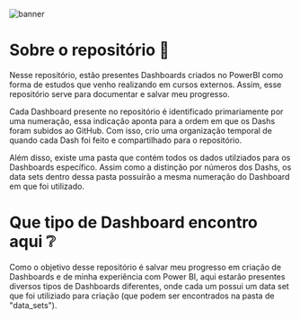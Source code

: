 ![banner](https://nlproimage.s3.amazonaws.com/powerbi1630280386)

# Sobre o repositório 📑

Nesse repositório, estão presentes Dashboards criados no PowerBI como forma de estudos que venho realizando em cursos externos. Assim, esse repositório serve para documentar e salvar meu progresso. 

Cada Dashboard presente no repositório é identificado primariamente por uma numeração, essa indicação aponta para a ordem em que os Dashs foram subidos ao GitHub. Com isso, crio uma organização temporal de quando cada Dash foi feito e compartilhado para o repositório.

Além disso, existe uma pasta que contém todos os dados utilziados para os Dashboards específico. Assim como a distinção por números dos Dashs, os data sets dentro dessa pasta possuírão a mesma numeração do Dashboard em que foi utilizado.

# Que tipo de Dashboard encontro aqui ❔

Como o objetivo desse repositório é salvar meu progresso em criação de Dashboards e de minha experiência com Power BI, aqui estarão presentes diversos tipos de Dashboards diferentes, onde cada um possui um data set que foi utiliziado para criação (que podem ser encontrados na pasta de "data_sets").
